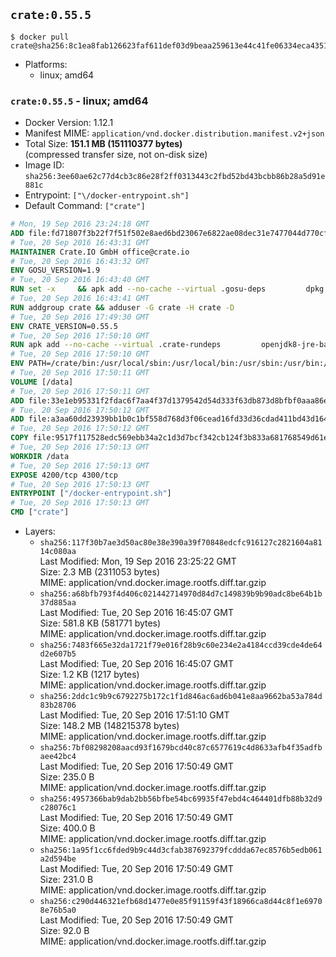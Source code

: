## `crate:0.55.5`

```console
$ docker pull crate@sha256:8c1ea8fab126623faf611def03d9beaa259613e44c41fe06334eca4351c71fee
```

-	Platforms:
	-	linux; amd64

### `crate:0.55.5` - linux; amd64

-	Docker Version: 1.12.1
-	Manifest MIME: `application/vnd.docker.distribution.manifest.v2+json`
-	Total Size: **151.1 MB (151110377 bytes)**  
	(compressed transfer size, not on-disk size)
-	Image ID: `sha256:3ee60ae62c77d4cb3c86e28f2ff0313443c2fbd52bd43bcbb86b28a5d91e881c`
-	Entrypoint: `["\/docker-entrypoint.sh"]`
-	Default Command: `["crate"]`

```dockerfile
# Mon, 19 Sep 2016 23:24:18 GMT
ADD file:fd71807f3b22f7f51f502e8aed6bd23067e6822ae08dec31e7477044d770cf48 in / 
# Tue, 20 Sep 2016 16:43:31 GMT
MAINTAINER Crate.IO GmbH office@crate.io
# Tue, 20 Sep 2016 16:43:32 GMT
ENV GOSU_VERSION=1.9
# Tue, 20 Sep 2016 16:43:40 GMT
RUN set -x     && apk add --no-cache --virtual .gosu-deps         dpkg         gnupg         curl     && export ARCH=$(echo $(dpkg --print-architecture) | cut -d"-" -f3)     && curl -o /usr/local/bin/gosu -fSL "https://github.com/tianon/gosu/releases/download/$GOSU_VERSION/gosu-$ARCH"     && curl -o /usr/local/bin/gosu.asc -fSL "https://github.com/tianon/gosu/releases/download/$GOSU_VERSION/gosu-$ARCH.asc"     && export GNUPGHOME="$(mktemp -d)"     && gpg --keyserver ha.pool.sks-keyservers.net --recv-keys B42F6819007F00F88E364FD4036A9C25BF357DD4     && gpg --batch --verify /usr/local/bin/gosu.asc /usr/local/bin/gosu     && rm -r "$GNUPGHOME" /usr/local/bin/gosu.asc     && chmod +x /usr/local/bin/gosu     && gosu nobody true     && apk del .gosu-deps
# Tue, 20 Sep 2016 16:43:41 GMT
RUN addgroup crate && adduser -G crate -H crate -D
# Tue, 20 Sep 2016 17:49:30 GMT
ENV CRATE_VERSION=0.55.5
# Tue, 20 Sep 2016 17:50:10 GMT
RUN apk add --no-cache --virtual .crate-rundeps         openjdk8-jre-base         python3         openssl         sigar     && apk add --no-cache --virtual .build-deps         curl         gnupg         tar     && curl -fSL -O https://cdn.crate.io/downloads/releases/crate-$CRATE_VERSION.tar.gz     && curl -fSL -O https://cdn.crate.io/downloads/releases/crate-$CRATE_VERSION.tar.gz.asc     && export GNUPGHOME="$(mktemp -d)"     && gpg --keyserver ha.pool.sks-keyservers.net --recv-keys 90C23FC6585BC0717F8FBFC37FAAE51A06F6EAEB     && gpg --batch --verify crate-$CRATE_VERSION.tar.gz.asc crate-$CRATE_VERSION.tar.gz     && rm -r "$GNUPGHOME" crate-$CRATE_VERSION.tar.gz.asc     && mkdir /crate     && tar -xf crate-$CRATE_VERSION.tar.gz -C /crate --strip-components=1     && ln -s /usr/bin/python3 /usr/bin/python     && rm /crate/plugins/sigar/lib/libsigar-amd64-linux.so     && chown -R crate /crate     && apk del .build-deps
# Tue, 20 Sep 2016 17:50:10 GMT
ENV PATH=/crate/bin:/usr/local/sbin:/usr/local/bin:/usr/sbin:/usr/bin:/sbin:/bin
# Tue, 20 Sep 2016 17:50:11 GMT
VOLUME [/data]
# Tue, 20 Sep 2016 17:50:11 GMT
ADD file:33e1eb95331f2fdac6f7aa4f37d1379542d54d333f63db873d8bfbf0aaa86e2d in /crate/config/crate.yml 
# Tue, 20 Sep 2016 17:50:12 GMT
ADD file:a3aa60dd23939bb1b0c1bf558d768d3f06cead16fd33d36cdad411bd43d16448 in /crate/config/logging.yml 
# Tue, 20 Sep 2016 17:50:12 GMT
COPY file:9517f117528edc569ebb34a2c1d3d7bcf342cb124f3b833a681768549d61ebfb in / 
# Tue, 20 Sep 2016 17:50:13 GMT
WORKDIR /data
# Tue, 20 Sep 2016 17:50:13 GMT
EXPOSE 4200/tcp 4300/tcp
# Tue, 20 Sep 2016 17:50:13 GMT
ENTRYPOINT ["/docker-entrypoint.sh"]
# Tue, 20 Sep 2016 17:50:13 GMT
CMD ["crate"]
```

-	Layers:
	-	`sha256:117f30b7ae3d50ac80e38e390a39f70848edcfc916127c2821604a8114c080aa`  
		Last Modified: Mon, 19 Sep 2016 23:25:22 GMT  
		Size: 2.3 MB (2311053 bytes)  
		MIME: application/vnd.docker.image.rootfs.diff.tar.gzip
	-	`sha256:a68bfb793f4d406c021442714970d84d7c149839b9b90adc8be64b1b37d885aa`  
		Last Modified: Tue, 20 Sep 2016 16:45:07 GMT  
		Size: 581.8 KB (581771 bytes)  
		MIME: application/vnd.docker.image.rootfs.diff.tar.gzip
	-	`sha256:7483f665e32da1721f79e016f28b9c60e234e2a4184ccd39cde4de64d2e607b5`  
		Last Modified: Tue, 20 Sep 2016 16:45:07 GMT  
		Size: 1.2 KB (1217 bytes)  
		MIME: application/vnd.docker.image.rootfs.diff.tar.gzip
	-	`sha256:2ddc1c9b9c6792275b172c1f1d846ac6ad6b041e8aa9662ba53a784d83b28706`  
		Last Modified: Tue, 20 Sep 2016 17:51:10 GMT  
		Size: 148.2 MB (148215378 bytes)  
		MIME: application/vnd.docker.image.rootfs.diff.tar.gzip
	-	`sha256:7bf08298208aacd93f1679bcd40c87c6577619c4d8633afb4f35adfbaee42bc4`  
		Last Modified: Tue, 20 Sep 2016 17:50:49 GMT  
		Size: 235.0 B  
		MIME: application/vnd.docker.image.rootfs.diff.tar.gzip
	-	`sha256:4957366bab9dab2bb56bfbe54bc69935f47ebd4c464401dfb88b32d9c28076c1`  
		Last Modified: Tue, 20 Sep 2016 17:50:49 GMT  
		Size: 400.0 B  
		MIME: application/vnd.docker.image.rootfs.diff.tar.gzip
	-	`sha256:1a95f1cc6fded9b9c44d3cfab387692379fcddda67ec8576b5edb061a2d594be`  
		Last Modified: Tue, 20 Sep 2016 17:50:49 GMT  
		Size: 231.0 B  
		MIME: application/vnd.docker.image.rootfs.diff.tar.gzip
	-	`sha256:c290d446321efb68d1477e0e85f91159f43f18966ca8d44c8f1e69708e76b5a0`  
		Last Modified: Tue, 20 Sep 2016 17:50:49 GMT  
		Size: 92.0 B  
		MIME: application/vnd.docker.image.rootfs.diff.tar.gzip
